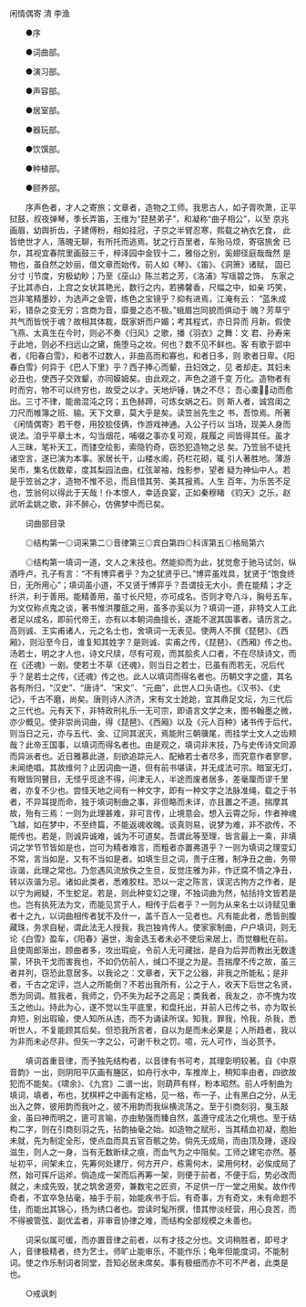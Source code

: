 <!-- { "loadSidebar": true } -->
闲情偶寄  清 李渔



　　●序


　　●词曲部。

　　●演习部。

　　●声容部。

　　●居室部。

　　●器玩部。

　　●饮馔部。

　　●种植部。

　　●颐养部。

　　序声色者，才人之寄旅；文章者，造物之工师。我思古人，如子胥吹萧，正平 挝鼓，叔夜弹琴，季长弄笛，王维为“琵琶弟子”，和凝称“曲子相公”，以至 京兆画眉，幼舆折齿，子建傅粉，相如挂冠，子京之半臂忍寒，熙载之衲衣乞食， 此皆绝世才人，落魄无聊，有所托而逃焉。犹之行百里者，车殆马烦，寄宿旅舍 已尔，其视宜春院里画鼓三千，梓泽园中金钗十二，雅俗之别，奚翅径庭哉哉然 是物也，虽自然之妙丽，借文章而始传。前人如《琴》、《笛》、《洞箫》诸赋， 固已分寸刂节度，穷极幼眇；乃至《巫山》陈兰若之芳，《洛浦》写瑶碧之饰， 东家之子比其赤白，上宫之女状其艳光，数行之内，若拂馨香，尺幅之中，如亲 巧笑，岂非笔精墨妙，为选声之金管，练色之宝镜乎？抑有进焉，江淹有云： “蓝朱成彩，错杂之变无穷；宫商为音，靡曼之态不极。”蛾眉岂同貌而俱动于 魄？芳草宁共气而皆悦于魂？故相其体裁，既家妍而户媚；考其程式，亦日异而 月新。假使飞燕、太真生在今时，则必不奏《归风》之歌，播《羽衣》之舞：文 君、孙寿来于此地，则必不扫远山之黛，施堕马之妆。何也？数不见不鲜也。客 有歌于郢中者，《阳春白雪》，和者不过数人，非曲高而和寡也，和者日多，则 歌者日卑。《阳春白雪》何异于《巴人下里》乎？西子捧心而颦，丑妇效之，见 者却走。其妇未必丑也，使西子交效颦，亦同嫫姆矣。由此观之，声色之道千变 万化。造物者有时而穷，物不可以终穷也，故受之以才。天地炉锤，铸之不尽； 吾心橐，动而愈出。三寸不律，能凿混沌之窍；五色赫蹄，可炼女娲之石。则 斯人者，诚宫闺之刀尺而帷簿之班、输。天下文章，莫大乎是矣。读笠翁先生之 书，吾惊焉。所著《闲情偶寄》若干卷，用狡狯伎俩，作游戏神通。入公子行以 当场，现美人身而说法。洎乎平章土木，勾当烟花，哺啜之事亦复可观，屐履之 间皆得其任。虽才人三昧，笔补天工，而镂空绘影，索隐钓奇，窃恐犯造物之忌 矣。乃笠翁不徒托诸空言，遂已演为本事。家居长干，山楼水阁，药栏花砌，辄 引人著胜地。薄游吴市，集名优数辈，度其梨园法曲，红弦翠袖，烛影参，望者 疑为神仙中人。若是乎笠翁之才，造物不惟不忌，而且惜其劳、美其报焉。人生 百年，为乐苦不足也，笠翁何以得此于天哉！仆本恨人，幸适良宴，正如秦穆睹 《钧天》之乐，赵武听孟姚之歌，非不醉心，仿佛梦中而已矣。

　　词曲部目录

　　◎结构第一◎词采第二◎音律第三◎宾白第四◎科诨第五◎格局第六

　　◎结构第一填词一道，文人之末技也。然能抑而为此，犹觉愈于驰马试剑，纵酒呼卢。孔子有言：“不有博弈者乎？为之犹贤乎已。”博弈虽戏具，犹贤于“饱食终日，无所用心”；填词虽小道，不又贤于博弈乎？吾谓技无大小，贵在能精；才乏纤洪，利于善用。能精善用，虽寸长尺短，亦可成名。否则才夸八斗，胸号五车，为文仅称点鬼之谈，著书惟洪覆瓿之用，虽多亦奚以为？填词一道，非特文人工此者足以成名，即前代帝王，亦有以本朝词曲擅长，遂能不泯其国事者。请历言之。高则诚、王实甫诸人，元之名士也，舍填词一无表见。使两人不撰《琵琶》、《西厢》，则沿至今日，谁复知其姓字？是则诚、实甫之传，《琵琶》、《西厢》传之也。汤若士，明之才人也，诗文尺牍，尽有可观，而其脍炙人口者，不在尽牍诗文，而在《还魂》一剧。使若士不草《还魂》，则当日之若士，已虽有而若无，况后代乎？是若士之传，《还魂》传之也。此人以填词而得名者也。历朝文字之盛，其名各有所归，“汉史”、“唐诗”、“宋文”、“元曲”，此世人口头语也。《汉书》、《史记》，千古不磨，尚矣。唐则诗人济济，宋有文士跄跄，宜其鼎足文坛，为三代后之三代也。元有天下，非特政刑礼乐一无可宗，即语言文学之末，图书翰墨之微，亦少概见。使非崇尚词曲，得《琵琶》、《西厢》以及《元人百种》诸书传于后代，则当日之元，亦与五代、金、辽同其泯灭，焉能附三朝骥尾，而挂学士文人之齿颊哉？此帝王国事，以填词而得名者也。由是观之，填词非末技，乃与史传诗文同源而异派者也。近日雅慕此道，刻欲追踪元人、配飨若士者尽多，而究意作者寥寥，未闻绝唱。其故维何？止因词曲一道，但有前书堪读，并无成法可宗。暗室无灯，有眼皆同瞽目，无怪乎觅途不得，问津无人，半途而废者居多，差毫厘而谬千里者，亦复不少也。尝怪天地之间有一种文字，即有一种文字之法脉准绳，载之于书者，不异耳提而命，独于填词制曲之事，非但略而未详，亦且置之不道。揣摩其故，殆有三焉：一则为此理甚难，非可言传，止境意会。想入云霄之际，作者神魂飞越，如在梦中，不至终篇，不能返魂收魄。谈真则易，说梦为难，非不欲传，不能传也。若是，则诚异诚难，诚为不可道矣。吾谓此等至理，皆言最上一乘，非填词之学节节皆如是也，岂可为精者难言，而粗者亦置弗道乎？一则为填词之理变幻不常，言当如是，又有不当如是者。如填生旦之词，贵于庄雅，制净丑之曲，务带诙谐，此理之常也。乃忽遇风流放佚之生旦，反觉庄雅为非，作迂腐不情之净丑，转以诙谐为忌。诸如此类者，悉难胶柱。恐以一定之陈言，误泥古拘方之作者，是以宁为阙疑，不生蛇足。若是，则此种变幻之理，不独词曲为然，帖括持文皆若是也。岂有执死法为文，而能见赏于人，相传于后者乎？一则为从来名士以诗赋见重者十之九，以词曲相传者犹不及什一，盖千百人一见者也。凡有能此者，悉皆剖腹藏珠，务求自秘，谓此法无人授我，我岂独肯传人。使家家制曲，户户填词，则无论《白雪》盈车，《阳春》遍世，淘金选玉者未必不使后来居上，而觉糠秕在前。且使周郎渐出，顾曲者多，攻出瑕疵，令前人无可藏拙，是自为后羿而教出无数逢蒙，环执干戈而害我也，不如仍仿前人，缄口不提之为是。吾揣摩不传之故，虽三者并列，窃恐此意居多。以我论之：文章者，天下之公器，非我之所能私；是非者，千古之定评，岂人之所能倒？不若出我所有，公之于人，收天下后世之名贤，悉为同调。胜我者，我师之，仍不失为起予之高足；类我者，我友之，亦不愧为攻玉之他山。持此为心，遂不觉以生平底里，和盘托出，并前人已传之书，亦为取长弃短，别出瑕瑜，使人知所从违，而不为诵读所误。知我，罪我，怜我，杀我，悉听世人，不复能顾其后矣。但恐我所言者，自以为是而未必果是；人所趋者，我以为非而未必尽非。但矢一字之公，可谢千秋之罚。噫，元人可作，当必贳予。

　　填词首重音律，而予独先结构者，以音律有书可考，其理彰明较著。自《中原音韵》一出，则阴阳平仄画有塍区，如舟行水中，车推岸上，稍知率由者，四欲故犯而不能矣。《啸余》、《九宫》二谱一出，则葫芦有样，粉本昭然。前人呼制曲为填词，填者，布也，犹棋枰之中画有定格，见一格，布一子，止有黑白之分，从无出入之弊，彼用韵而我叶之，彼不用韵而我纵横流荡之。至于引商刻羽，戛玉敲金，虽曰神而明之，匪可言喻，亦由勉强而臻自然，盖遵守成法之化境也。至于结构二字，则在引商刻羽之先，拈韵抽毫之始。如造物之赋形，当其精血初凝，胞胎未就，先为制定全形，使点血而具五官百骸之势。倘先无成局，而由顶及踵，逐段滋生，则人之一身，当有无数断续之痕，而血气为之中阻矣。工师之建宅亦然。基址初平，间架未立，先筹何处建厅，何方开户，栋需何木，梁用何材，必俟成局了然，始可挥斤运斧。倘造成一架而后再筹一架，则便于前者，不便于后，势必改而就之，未成先毁，犹之筑舍道旁，兼数宅之匠资，不足供一厅一堂之用矣。故作传奇者，不宜卒急拈毫，袖手于前，始能疾书于后。有奇事，方有奇文，未有命题不佳，而能出其锦心，扬为绣口者也。尝读时髦所撰，惜其惨淡经营，用心良苦，而不得被管弦、副优孟者，非审音协律之难，而结构全部规模之未善也。

　　词采似属可缓，而亦置音律之前者，以有才技之分也。文词稍胜者，即号才人，音律极精者，终为艺士。师旷止能审乐，不能作乐；龟年但能度词，不能制词。使之作乐制词者同堂，吾知必居未席矣。事有极细而亦不可不严者，此类是也。

　　○戒讽刺

